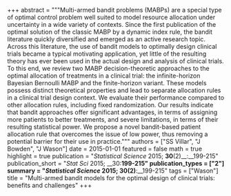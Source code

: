 +++
abstract = """Multi-armed bandit problems (MABPs) are a special type of optimal control problem well suited to model resource allocation under uncertainty in a wide variety of contexts. Since the first publication of the optimal solution of the classic MABP by a dynamic index rule, the bandit literature quickly diversified and emerged as an active research topic. Across this literature, the use of bandit models to optimally design clinical trials became a typical motivating application, yet little of the resulting theory has ever been used in the actual design and analysis of clinical trials. To this end, we review two MABP decision-theoretic approaches to the optimal allocation of treatments in a clinical trial: the infinite-horizon Bayesian Bernoulli MABP and the finite-horizon variant. These models possess distinct theoretical properties and lead to separate allocation rules in a clinical trial design context. We evaluate their performance compared to other allocation rules, including fixed randomization. Our results indicate that bandit approaches offer significant advantages, in terms of assigning more patients to better treatments, and severe limitations, in terms of their resulting statistical power. We propose a novel bandit-based patient allocation rule that overcomes the issue of low power, thus removing a potential barrier for their use in practice."""
authors = ["SS Villar", "J Bowden", "J Wason"]
date = 2015-01-01
featured = false
math = true
highlight = true
publication = "*Statistical Science* 2015; __30__(2)__:__199-215"
publication_short = "*Stat Sci* 2015; __30:__199-215"
publication_types = ["2"]
summary = "*Statistical Science* 2015; __30__(2)__:__199-215"
tags = ["Wason"]
title = "Multi-armed bandit models for the optimal design of clinical trials: benefits and challenges"
+++
